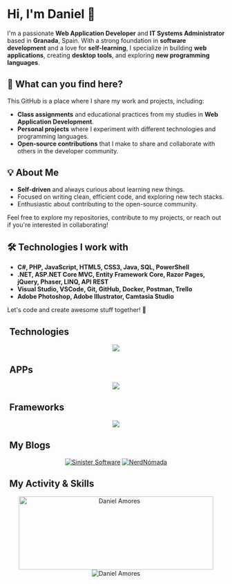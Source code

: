 # Hi, I'm Daniel 👋

I'm a passionate **Web Application Developer** and **IT Systems Administrator** based in **Granada**, Spain. With a strong foundation in **software development** and a love for **self-learning**, I specialize in building **web applications**, creating **desktop tools**, and exploring **new programming languages**.

## 🚀 What can you find here?
This GitHub is a place where I share my work and projects, including:

- **Class assignments** and educational practices from my studies in **Web Application Development**.
- **Personal projects** where I experiment with different technologies and programming languages.
- **Open-source contributions** that I make to share and collaborate with others in the developer community.

## 💡 About Me
- **Self-driven** and always curious about learning new things.
- Focused on writing clean, efficient code, and exploring new tech stacks.
- Enthusiastic about contributing to the open-source community.

Feel free to explore my repositories, contribute to my projects, or reach out if you're interested in collaborating!

## 🛠️ Technologies I work with
- **C#, PHP, JavaScript, HTML5, CSS3, Java, SQL, PowerShell**
- **.NET, ASP.NET Core MVC, Entity Framework Core, Razor Pages, jQuery, Phaser, LINQ, API REST**
- **Visual Studio, VSCode, Git, GitHub, Docker, Postman, Trello**
- **Adobe Photoshop, Adobe Illustrator, Camtasia Studio**

Let's code and create awesome stuff together! 🚀

## &nbsp;Technologies
<div align="center">
  <img src="https://skillicons.dev/icons?i=cs,php,html,css,js,java,c,powershell,mysql,sqlite">
</div>

## &nbsp;APPs
<div align="center">
  <img src="https://skillicons.dev/icons?i=visualstudio,vscode,git,github,docker,postman">
</div>

## &nbsp;Frameworks
<div align="center">
  <img src="https://skillicons.dev/icons?i=dotnet,jquery,laravel">
</div>

## &nbsp;My Blogs
<div align="center">
  <a href="https://www.sinister-software.com.es" title="Sinister Software" target="_blank"><img src="https://www.nerdnomada.es/proyectos/recursos/iconosinistersoftware.png" alt="Sinister Software"></a>
  <a href="https://www.nerdnomada.es" title="NerdNómada" target="_blank"><img src="https://www.nerdnomada.es/proyectos/recursos/icononerdnomada.png" alt="NerdNómada"></a>
</div>

## &nbsp;My Activity & Skills
<div align="center">
  <img width=450 height=170 align="center" alt="Daniel Amores" src="https://github-readme-stats.vercel.app/api?username=TheShadow500&theme=algolia&show_icons=true&bg_color=0D1117&hide_border=true&count_private=true">
  <img align="center" alt="Daniel Amores" src="https://github-readme-stats.vercel.app/api/top-langs/?username=TheShadow500&theme=algolia&layout=compact&bg_color=0D1117&hide_border=true&count_private=true">
</div>

